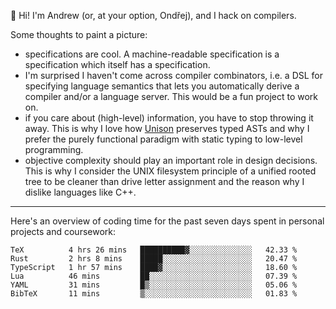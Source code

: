 :wave: Hi! I'm Andrew (or, at your option, Ondřej), and I hack on compilers. 

Some thoughts to paint a picture:
- specifications are cool. A machine-readable specification is a specification which itself has a specification.
- I'm surprised I haven't come across compiler combinators, i.e. a DSL for specifying language semantics that lets you automatically derive a compiler and/or a language server. This would be a fun project to work on.
- if you care about (high-level) information, you have to stop throwing it away. This is why I love how [Unison](https://github.com/unisonweb/unison) preserves typed ASTs and why I prefer the purely functional paradigm with static typing to low-level programming.
- objective complexity should play an important role in design decisions. This is why I consider the UNIX filesystem principle of a unified rooted tree to be cleaner than drive letter assignment and the reason why I dislike languages like C++.

---

Here's an overview of coding time for the past seven days spent in personal projects and coursework:
<!--START_SECTION:waka-->

```text
TeX          4 hrs 26 mins   ██████████▓░░░░░░░░░░░░░░   42.33 %
Rust         2 hrs 8 mins    █████░░░░░░░░░░░░░░░░░░░░   20.47 %
TypeScript   1 hr 57 mins    ████▓░░░░░░░░░░░░░░░░░░░░   18.60 %
Lua          46 mins         ██░░░░░░░░░░░░░░░░░░░░░░░   07.39 %
YAML         31 mins         █▒░░░░░░░░░░░░░░░░░░░░░░░   05.06 %
BibTeX       11 mins         ▒░░░░░░░░░░░░░░░░░░░░░░░░   01.83 %
```

<!--END_SECTION:waka-->

<!--
**viluon/viluon** is a ✨ _special_ ✨ repository because its `README.md` (this file) appears on your GitHub profile.

Here are some ideas to get you started:

- 🔭 I’m currently working on ...
- 🌱 I’m currently learning ...
- 👯 I’m looking to collaborate on ...
- 🤔 I’m looking for help with ...
- 💬 Ask me about ...
- 📫 How to reach me: ...
- 😄 Pronouns: ...
- ⚡ Fun fact: ...
-->
